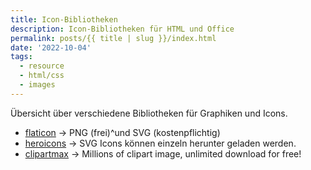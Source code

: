 ```yaml
---
title: Icon-Bibliotheken
description: Icon-Bibliotheken für HTML und Office
permalink: posts/{{ title | slug }}/index.html
date: '2022-10-04'
tags:
  - resource
  - html/css
  - images
---
```


Übersicht über verschiedene Bibliotheken für Graphiken und Icons.

- [flaticon][1] &rarr; PNG (frei)^und SVG (kostenpflichtig)
- [heroicons][2] &rarr; SVG Icons können einzeln herunter geladen werden.
- [clipartmax][3] &rarr; Millions of clipart image, unlimited download for free!

[1]: <https://www.flaticon.com/free-icon> "Flat Icon"
[2]: <https://heroicons.com/> "Hero Icons"
[3]: <https://www.clipartmax.com/> "ClipArtMax"
